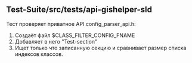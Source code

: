 ## Test-Suite/src/tests/api-gishelper-sld

Тест проверяет приватное API config_parser_api.h:
1. Создаёт файл $CLASS_FILTER_CONFIG_FNAME
2. Добавляет в него "Test-section"
3. Ищет только что записанную секцию и сравнивает размер списка индексов классов.
